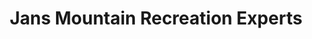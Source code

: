 ---
title: "Jans Mountain Recreation Experts"
url: /park-city/jans-mountain-recreation-experts/
shop: Sport
---